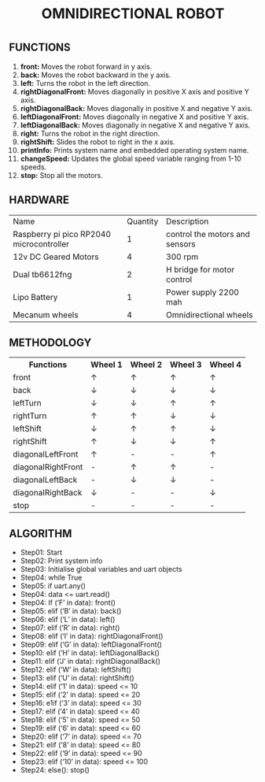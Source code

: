 <h1 align="center"><b>OMNIDIRECTIONAL ROBOT</b><h1>
<h2>FUNCTIONS</h2>
<ol>
    <li><b>front:</b> Moves the robot forward in y axis.</li>
    <li><b>back:</b> Moves the robot backward in the y axis.</li>
    <li><b>left:</b> Turns the robot in the left direction.</li>
    <li><b>rightDiagonalFront:</b> Moves diagonally in positive X axis and positive Y axis.</li>
    <li><b>rightDiagonalBack:</b> Moves diagonally in positive X and negative Y axis.</li>
    <li><b>leftDiagonalFront:</b> Moves diagonally in negative X and positive Y axis.</li>
    <li><b>leftDiagonalBack:</b> Moves diagonally in negative X and negative Y axis.</li>
    <li><b>right:</b> Turns the robot in the right direction.</li>
    <li><b>rightShift:</b> Slides the robot to right in the x axis.</li>
    <li><b>printInfo:</b> Prints system name and embedded operating system name.</li>
    <li><b>changeSpeed:</b>  Updates the global speed variable ranging from 1-10 speeds.</li>
    <li><b>stop:</b> Stop all the motors.</li>
</ol>

<h2>HARDWARE</h2>
<table>
<tr>
    <td>Name</td>
    <td>Quantity</td>
    <td>Description</td>
</tr>
<tr>
    <td>Raspberry pi pico RP2040 microcontroller</td>
    <td>1</td>
    <td>control the motors and sensors</td>
</tr>
<tr>
    <td>12v DC Geared Motors</td>
    <td>4</td>
    <td>300 rpm</td>
</tr>
<tr>
    <td>Dual tb6612fng</td>
    <td>2</td>
    <td>H bridge for motor control</td>
</tr>
<tr>
    <td>Lipo Battery</td>
    <td>1</td>
    <td>Power supply 2200 mah</td>
</tr>
<tr>
    <td>Mecanum wheels</td>
    <td>4</td>
    <td>Omnidirectional wheels</td>
</tr>  
</table>

<h2>METHODOLOGY</h2>
<table>
<tr>
    <th>Functions</th>
    <th>Wheel 1</th>
    <th>Wheel 2</th>
    <th>Wheel 3</th>
    <th>Wheel 4</th>
</tr>
<tr>
    <td>front</td>
    <td>↑</td>
    <td>↑</td>
    <td>↑</td>
    <td>↑</td>
</tr>
<tr>
    <td>back</td>
    <td>↓</td>
    <td>↓</td>
    <td>↓</td>
    <td>↓</td>
</tr>
<tr>
    <td>leftTurn</td>
    <td>↓</td>
    <td>↓</td>
    <td>↑</td>
    <td>↑</td>
</tr>
<tr>
    <td>rightTurn</td>
    <td>↑</td>
    <td>↑</td>
    <td>↓</td>
    <td>↓</td>
</tr>
<tr>
    <td>leftShift</td>
    <td>↓</td>
    <td>↑</td>
    <td>↑</td>
    <td>↓</td>
</tr>
<tr>
    <td>rightShift</td>
    <td>↑</td>
    <td>↓</td>
    <td>↓</td>
    <td>↑</td>
</tr>
<tr>
    <td>diagonalLeftFront</td>
    <td>↑</td>
    <td>-</td>
    <td>-</td>
    <td>↑</td>
</tr>
<tr>
    <td>diagonalRightFront</td>
    <td>-</td>
    <td>↑</td>
    <td>↑</td>
    <td>-</td>
</tr>
<tr>
    <td>diagonalLeftBack</td>
    <td>-</td>
    <td>↓</td>
    <td>↓</td>
    <td>-</td>
</tr>
<tr>
    <td>diagonalRightBack</td>
    <td>↓</td>
    <td>-</td>
    <td>-</td>
    <td>↓</td>
</tr>
<tr>
    <td>stop</td>
    <td>-</td>
    <td>-</td>
    <td>-</td>
    <td>-</td>
</tr>
</table>

<h2>ALGORITHM</h2>
<ul>
    <li>Step01: Start</li>                                          
    <li>Step02: Print system info</li>
    <li>Step03: Initialise global variables and uart objects</li>
    <li>Step04: while True</li>
    <li>Step05: if uart.any()</li>
    <li>Step04: data <= uart.read()</li>
    <li>Step04: If (‘F’ in data): front()</li>    
    <li>Step05: elif (‘B’ in data): back()</li>
    <li>Step06: elif (‘L’ in data): left()</li>
    <li>Step07: elif (‘R’ in data): right()</li>
    <li>Step08: elif (‘I’ in data): rightDiagonalFront()</li>
    <li>Step09: elif (‘G’ in data): leftDiagonalFront()</li>
    <li>Step10: elif (‘H’ in data): leftDiagonalBack()</li>
    <li>Step11: elif (‘J’ in data): rightDiagonalBack()</li>
    <li>Step12: elif (‘W’ in data): leftShift()</li>
    <li>Step13: elif (‘U’ in data): rightShift()</li>
    <li>Step14: elif (‘1’ in data): speed <= 10</li>
    <li>Step15: elif (‘2’ in data): speed <= 20</li>
    <li>Step16: e1if (‘3’ in data): speed <= 30</li>
    <li>Step17: elif (‘4’ in data): speed <= 40</li>
    <li>Step18: elif (‘5’ in data): speed <= 50</li>
    <li>Step19: elif (‘6’ in data): speed <= 60</li>
    <li>Step20: elif (‘7’ in data): speed <= 70</li>
    <li>Step21: elif (‘8’ in data): speed <= 80</li>
    <li>Step22: elif (‘9’ in data): speed <= 90</li>
    <li>Step23: elif (‘10’ in data): speed <= 100</li>
    <li>Step24: else(): stop()</li>
</ul>
